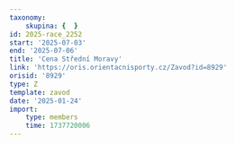 ```yaml
---
taxonomy:
    skupina: {  }
id: 2025-race_2252
start: '2025-07-03'
end: '2025-07-06'
title: 'Cena Střední Moravy'
link: 'https://oris.orientacnisporty.cz/Zavod?id=8929'
orisid: '8929'
type: Z
template: zavod
date: '2025-01-24'
import:
    type: members
    time: 1737720006
---
```


